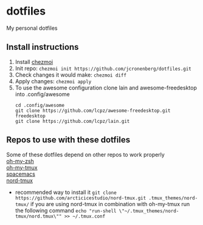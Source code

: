 # dotfiles

My personal dotfiles

## Install instructions

1. Install [chezmoi](https://github.com/twpayne/chezmoi/blob/master/docs/INSTALL.md)
2. Init repo: `chezmoi init https://github.com/jcronenberg/dotfiles.git`
3. Check changes it would make: `chezmoi diff`
4. Apply changes: `chezmoi apply`
5. To use the awesome configuration clone lain and awesome-freedesktop into .config/awesome
   ```
   cd .config/awesome
   git clone https://github.com/lcpz/awesome-freedesktop.git freedesktop
   git clone https://github.com/lcpz/lain.git
   ```

## Repos to use with these dotfiles

Some of these dotfiles depend on other repos to work properly  
[oh-my-zsh](https://github.com/ohmyzsh/ohmyzsh)  
[oh-my-tmux](https://github.com/gpakosz/.tmux)  
[spacemacs](https://github.com/syl20bnr/spacemacs)  
[nord-tmux](https://github.com/arcticicestudio/nord-tmux)
* recommended way to install it
  ```git clone https://github.com/arcticicestudio/nord-tmux.git .tmux_themes/nord-tmux/```
  if you are using nord-tmux in combination with oh-my-tmux run the following command
  ```echo "run-shell \"~/.tmux_themes/nord-tmux/nord.tmux\"" >> ~/.tmux.conf```

